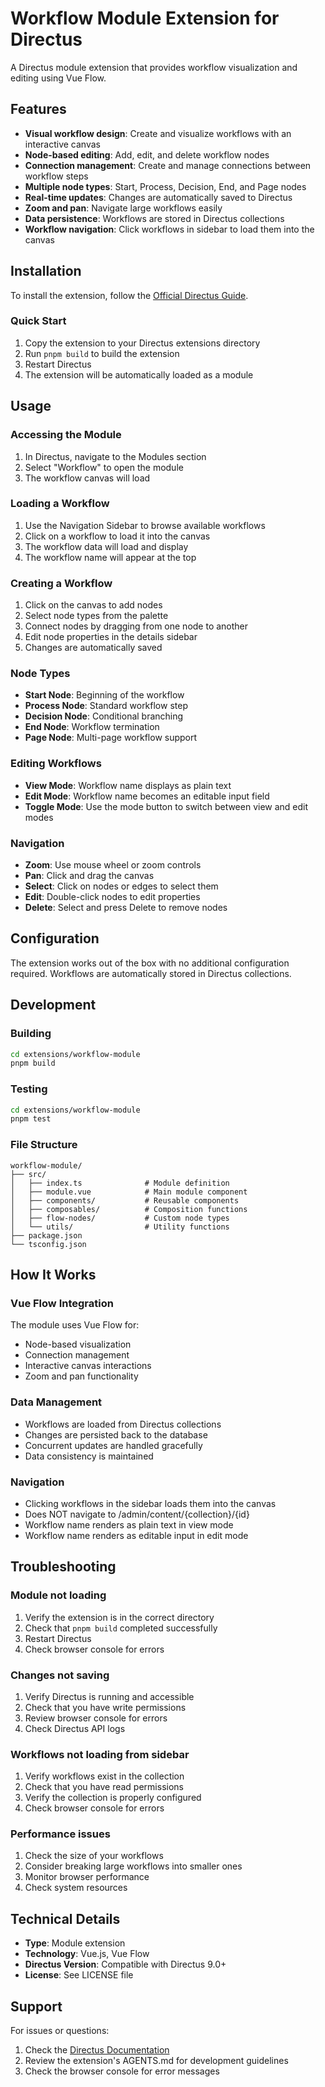 # Workflow Module Extension for Directus

A Directus module extension that provides workflow visualization and editing using Vue Flow.

## Features

- **Visual workflow design**: Create and visualize workflows with an interactive canvas
- **Node-based editing**: Add, edit, and delete workflow nodes
- **Connection management**: Create and manage connections between workflow steps
- **Multiple node types**: Start, Process, Decision, End, and Page nodes
- **Real-time updates**: Changes are automatically saved to Directus
- **Zoom and pan**: Navigate large workflows easily
- **Data persistence**: Workflows are stored in Directus collections
- **Workflow navigation**: Click workflows in sidebar to load them into the canvas

## Installation

To install the extension, follow the [Official Directus Guide](https://docs.directus.io/extensions/installing-extensions.html).

### Quick Start

1. Copy the extension to your Directus extensions directory
2. Run `pnpm build` to build the extension
3. Restart Directus
4. The extension will be automatically loaded as a module

## Usage

### Accessing the Module

1. In Directus, navigate to the Modules section
2. Select "Workflow" to open the module
3. The workflow canvas will load

### Loading a Workflow

1. Use the Navigation Sidebar to browse available workflows
2. Click on a workflow to load it into the canvas
3. The workflow data will load and display
4. The workflow name will appear at the top

### Creating a Workflow

1. Click on the canvas to add nodes
2. Select node types from the palette
3. Connect nodes by dragging from one node to another
4. Edit node properties in the details sidebar
5. Changes are automatically saved

### Node Types

- **Start Node**: Beginning of the workflow
- **Process Node**: Standard workflow step
- **Decision Node**: Conditional branching
- **End Node**: Workflow termination
- **Page Node**: Multi-page workflow support

### Editing Workflows

- **View Mode**: Workflow name displays as plain text
- **Edit Mode**: Workflow name becomes an editable input field
- **Toggle Mode**: Use the mode button to switch between view and edit modes

### Navigation

- **Zoom**: Use mouse wheel or zoom controls
- **Pan**: Click and drag the canvas
- **Select**: Click on nodes or edges to select them
- **Edit**: Double-click nodes to edit properties
- **Delete**: Select and press Delete to remove nodes

## Configuration

The extension works out of the box with no additional configuration required. Workflows are automatically stored in Directus collections.

## Development

### Building

```bash
cd extensions/workflow-module
pnpm build
```

### Testing

```bash
cd extensions/workflow-module
pnpm test
```

### File Structure

```
workflow-module/
├── src/
│   ├── index.ts              # Module definition
│   ├── module.vue            # Main module component
│   ├── components/           # Reusable components
│   ├── composables/          # Composition functions
│   ├── flow-nodes/           # Custom node types
│   └── utils/                # Utility functions
├── package.json
└── tsconfig.json
```

## How It Works

### Vue Flow Integration

The module uses Vue Flow for:
- Node-based visualization
- Connection management
- Interactive canvas interactions
- Zoom and pan functionality

### Data Management

- Workflows are loaded from Directus collections
- Changes are persisted back to the database
- Concurrent updates are handled gracefully
- Data consistency is maintained

### Navigation

- Clicking workflows in the sidebar loads them into the canvas
- Does NOT navigate to /admin/content/{collection}/{id}
- Workflow name renders as plain text in view mode
- Workflow name renders as editable input in edit mode

## Troubleshooting

### Module not loading

1. Verify the extension is in the correct directory
2. Check that `pnpm build` completed successfully
3. Restart Directus
4. Check browser console for errors

### Changes not saving

1. Verify Directus is running and accessible
2. Check that you have write permissions
3. Review browser console for errors
4. Check Directus API logs

### Workflows not loading from sidebar

1. Verify workflows exist in the collection
2. Check that you have read permissions
3. Verify the collection is properly configured
4. Check browser console for errors

### Performance issues

1. Check the size of your workflows
2. Consider breaking large workflows into smaller ones
3. Monitor browser performance
4. Check system resources

## Technical Details

- **Type**: Module extension
- **Technology**: Vue.js, Vue Flow
- **Directus Version**: Compatible with Directus 9.0+
- **License**: See LICENSE file

## Support

For issues or questions:
1. Check the [Directus Documentation](https://docs.directus.io/)
2. Review the extension's AGENTS.md for development guidelines
3. Check the browser console for error messages

